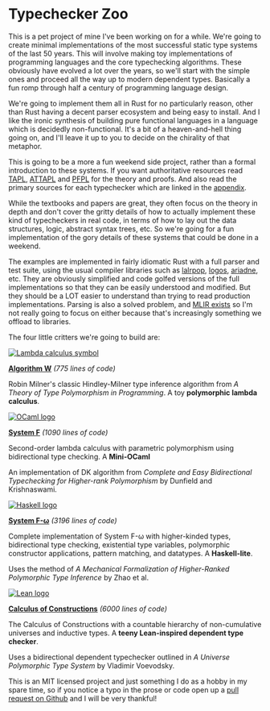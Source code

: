# Typechecker Zoo

This is a pet project of mine I've been working on for a while. We're going to create minimal implementations of the most successful static type systems of the last 50 years. This will involve making toy implementations of programming languages and the core typechecking algorithms. These obviously have evolved a lot over the years, so we'll start with the simple ones and proceed all the way up to modern dependent types. Basically a fun romp through half a century of programming language design.

We're going to implement them all in Rust for no particularly reason, other than Rust having a decent parser ecosystem and being easy to install. And I like the ironic synthesis of building pure functional languages in a language which is decidedly non-functional. It's a bit of a heaven-and-hell thing going on, and I'll leave it up to you to decide on the chirality of that metaphor.

This is going to be a more a fun weekend side project, rather than a formal introduction to these systems. If you want authoritative resources read [TAPL](https://www.cis.upenn.edu/~bcpierce/tapl/), [ATTAPL](https://www.cis.upenn.edu/~bcpierce/attapl/) and [PFPL](http://profs.sci.univr.it/~merro/files/harper.pdf) for the theory and proofs. And also read the primary sources for each typechecker which are linked in the [appendix](./appendices/bibliography.md).

While the textbooks and papers are great, they often focus on the theory in depth and don't cover the gritty details of how to actually implement these kind of typecheckers in real code, in terms of how to lay out the data structures, logic, abstract syntax trees, etc. So we're going for a fun implementation of the gory details of these systems that could be done in a weekend.

The examples are implemented in fairly idiomatic Rust with a full parser and test suite, using the usual compiler libraries such as [lalrpop](https://lalrpop.github.io/lalrpop/), [logos](https://logos.maciej.codes/), [ariadne](https://github.com/zesterer/ariadne), etc. They are obviously simplified and code golfed versions of the full implementations so that they can be easily understood and modified. But they should be a LOT easier to understand than trying to read production implementations. Parsing is also a solved problem, and [MLIR exists](https://www.stephendiehl.com/posts/mlir_introduction/) so I'm not really going to focus on either because that's increasingly something we offload to libraries.

The four little critters we're going to build are:

<div class="type-system-section">
<a href="./foundations/lambda-calculus.html">
<img src="lambda.png" alt="Lambda calculus symbol" class="type-system-logo">
</a>

[**Algorithm W**](./foundations/lambda-calculus.html) *(775 lines of code)*

Robin Milner's classic Hindley-Milner type inference algorithm from *A Theory of Type Polymorphism in Programming*. A toy **polymorphic lambda calculus**.
</div>

<div class="type-system-section">
<a href="./implementations/system-f/system-f.html">
<img src="ocaml.png" alt="OCaml logo" class="type-system-logo">
</a>

[**System F**](./implementations/system-f/system-f.html) *(1090 lines of code)*

Second-order lambda calculus with parametric polymorphism using bidirectional type checking. A **Mini-OCaml**

An implementation of DK algorithm from *Complete and Easy Bidirectional Typechecking for Higher-rank Polymorphism* by Dunfield and Krishnaswami.
</div>

<div class="type-system-section">
<a href="./implementations/system-f-omega/system-f-omega.html">
<img src="haskell.png" alt="Haskell logo" class="type-system-logo">
</a>

[**System F-ω**](./implementations/system-f-omega/system-f-omega.html) *(3196 lines of code)*

Complete implementation of System F-ω with higher-kinded types, bidirectional type checking, existential type variables, polymorphic constructor applications, pattern matching, and datatypes. A **Haskell-lite**.

Uses the method of *A Mechanical Formalization of Higher-Ranked Polymorphic Type Inference* by Zhao et al.
</div>

<div class="type-system-section">
<a href="./implementations/coc/calculus-of-constructions.html">
<img src="lean.png" alt="Lean logo" class="type-system-logo">
</a>

[**Calculus of Constructions**](./implementations/coc/calculus-of-constructions.html) *(6000 lines of code)*

The Calculus of Constructions with a countable hierarchy of non-cumulative universes and inductive types. A **teeny Lean-inspired dependent type checker**.

Uses a bidirectional dependent typechecker outlined in *A Universe Polymorphic Type System* by Vladimir Voevodsky.
</div>

This is an MIT licensed project and just something I do as a hobby in my spare time, so if you notice a typo in the prose or code open up a [pull request on Github](https://github.com/sdiehl/typechecker-zoo) and I will be very thankful!
